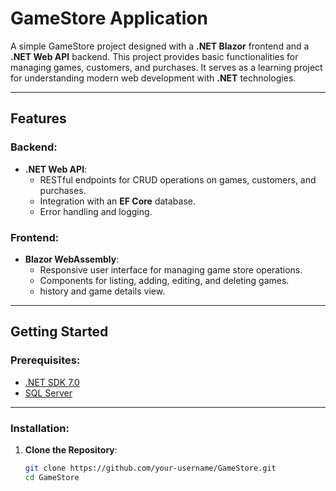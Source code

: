 # GameStore Application

A simple GameStore project designed with a **.NET Blazor** frontend and a **.NET Web API** backend. This project provides basic functionalities for managing games, customers, and purchases. It serves as a learning project for understanding modern web development with **.NET** technologies.

---

## Features

### Backend:
- **.NET Web API**:
  - RESTful endpoints for CRUD operations on games, customers, and purchases.
  - Integration with an **EF Core** database.
  - Error handling and logging.

### Frontend:
- **Blazor WebAssembly**:
  - Responsive user interface for managing game store operations.
  - Components for listing, adding, editing, and deleting games.
  - history and game details view.

---

## Getting Started

### Prerequisites:
- [.NET SDK 7.0](https://dotnet.microsoft.com/download/dotnet/7.0)
- [SQL Server](https://www.microsoft.com/en-us/sql-server/sql-server-downloads)

---

### Installation:

1. **Clone the Repository**:
   ```bash
   git clone https://github.com/your-username/GameStore.git
   cd GameStore
